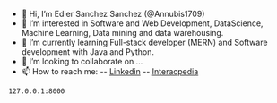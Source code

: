 - 👋 Hi, I’m Edier Sanchez Sanchez (@Annubis1709)
- 👀 I’m interested in Software and Web Development, DataScience, Machine Learning, Data mining and data warehousing.
- 🌱 I’m currently learning Full-stack developer (MERN) and Software development with Java and Python.
- 💞️ I’m looking to collaborate on ...
- 📫 How to reach me:
-- [Linkedin](www.linkedin.com/in/edier-sanchez-sanchez)
-- [Interacpedia](https://interacpedia.com/user/edier-sanchez-sanchez)

```sh
127.0.0.1:8000
```

<!---
Annubis1709/Annubis1709 is a ✨ special ✨ repository because its `README.md` (this file) appears on your GitHub profile.
You can click the Preview link to take a look at your changes.
--->
